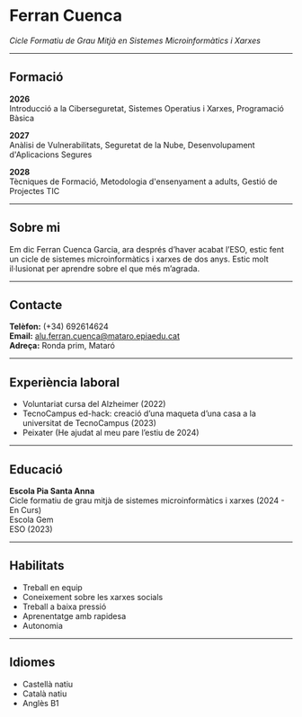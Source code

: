# Ferran Cuenca

*Cicle Formatiu de Grau Mitjà en Sistemes Microinformàtics i Xarxes*


---

## Formació

**2026**  
Introducció a la Ciberseguretat, Sistemes Operatius i Xarxes, Programació Bàsica

**2027**  
Anàlisi de Vulnerabilitats, Seguretat de la Nube, Desenvolupament d'Aplicacions Segures

**2028**  
Tècniques de Formació, Metodologia d'ensenyament a adults, Gestió de Projectes TIC

---

## Sobre mi

Em dic Ferran Cuenca Garcia, ara després d’haver acabat l’ESO, estic fent un cicle de sistemes microinformàtics i xarxes de dos anys. Estic molt il·lusionat per aprendre sobre el que més m’agrada.

---

## Contacte

**Telèfon:** (+34) 692614624  
**Email:** alu.ferran.cuenca@mataro.epiaedu.cat  
**Adreça:** Ronda prim, Mataró

---

## Experiència laboral

- Voluntariat cursa del Alzheimer (2022)  
- TecnoCampus ed-hack: creació d’una maqueta d’una casa a la universitat de TecnoCampus (2023)  
- Peixater (He ajudat al meu pare l’estiu de 2024)

---

## Educació

**Escola Pia Santa Anna**  
Cicle formatiu de grau mitjà de sistemes microinformàtics i xarxes (2024 - En Curs)  
Escola Gem  
ESO (2023)

---

## Habilitats

- Treball en equip  
- Coneixement sobre les xarxes socials  
- Treball a baixa pressió  
- Aprenentatge amb rapidesa  
- Autonomia

---

## Idiomes

- Castellà natiu  
- Català natiu  
- Anglès B1
